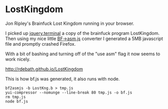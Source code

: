 LostKingdom
===========

Jon Ripley's Brainfuck Lost Kingdom running in your browser.

I picked up [jquery.terminal](https://github.com/jcubic/jquery.terminal) a copy of the brainfuck program LostKingdom. Then using my nice little [BF->asm.js](https://github.com/rdebath/Brainfuck/blob/master/bf2any/bf2asmjs.c) converter I generated a 5MB javascript file and promptly crashed Firefox.

With a bit of bashing and turning off of the "use asm" flag it now seems to work nicely.

<http://rdebath.github.io/LostKingdom>

This is how bf.js was generated, it also runs with node.

    bf2asmjs -b LostKng.b > tmp.js
    yui-compressor --nomunge --line-break 80 tmp.js -o bf.js
    rm tmp.js
    node bf.js
